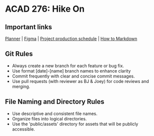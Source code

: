 # ACAD 276: Hike On

## Important links

[Planner](https://tasks.office.com/uscedu.onmicrosoft.com/en-US/Home/Planner/#/plantaskboard?groupId=99d4a0fc-9daa-4b29-8311-b719379894f8&planId=K2fEsgeyvUOQlyNRMzEIeWQAFm7G) | [Figma](https://www.figma.com/file/FavSxbXEGUYwAd3esvPsR7/DEV-2%3A-USC-Hikes?type=design&node-id=291-1109&mode=design&t=NgJNtwpRlWyRYI7R-0) | [Project production schedule](https://docs.google.com/spreadsheets/d/1aUNUMQsvXgzKxs1zAnoQb5l0zDwMCKXZCmXw7VOQuY8/edit?usp=sharing) | [How to Markdown](https://www.markdownguide.org/basic-syntax/#links)

## Git Rules

- Always create a new branch for each feature or bug fix.
- Use format [date]-[name] branch names to enhance clarity
- Commit frequently with clear and concise commit messages.
- Use pull requests (with reviewer as BJ & Joey) for code reviews and merging.

## File Naming and Directory Rules

- Use descriptive and consistent file names.
- Organize files into logical directories.
- Use the 'public/assets' directory for assets that will be publicly accessible.

<!-- ## Style Guide

- Use a consistent font size and weight throughout the project.
- Use a consistent color scheme.
- Follow accessibility guidelines. -->
